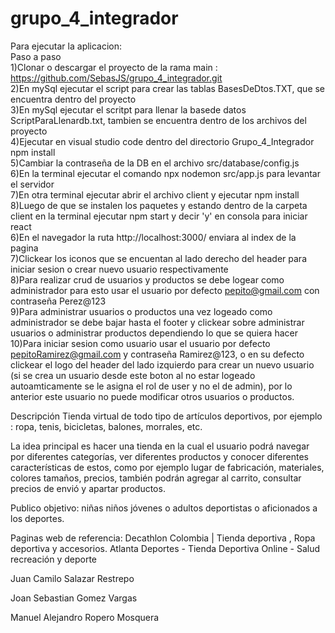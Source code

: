 # grupo_4_integrador
Para ejecutar la aplicacion:  
Paso a paso  
1)Clonar o descargar el proyecto de la rama main : https://github.com/SebasJS/grupo_4_integrador.git  
2)En mySql ejecutar el script para crear las tablas BasesDeDtos.TXT, que se encuentra dentro del proyecto  
3)En mySql ejecutar el scritpt para llenar la basede datos ScriptParaLlenardb.txt, tambien se encuentra dentro de los archivos del proyecto  
4)Ejecutar en visual studio code dentro del directorio Grupo_4_Integrador npm install  
5)Cambiar la contraseña de la DB en el archivo src/database/config.js  
6)En la terminal ejecutar el comando npx nodemon src/app.js para levantar el servidor  
7)En otra terminal ejecutar abrir el archivo client y ejecutar npm install  
8)Luego de que se instalen los paquetes y estando dentro de la carpeta client en la terminal ejecutar npm start y decir 'y' en consola para iniciar react  
6)En el navegador la ruta http://localhost:3000/ enviara al index de la pagina  
7)Clickear los iconos que se encuentan al lado derecho del header para iniciar sesion o crear nuevo usuario respectivamente  
8)Para realizar crud de usuarios y productos se debe logear como administrador para esto usar el usuario por defecto pepito@gmail.com con contraseña Perez@123  
9)Para administrar usuarios o productos una vez logeado como administrador se debe bajar hasta el footer y clickear sobre administrar usuarios o administrar productos dependiendo lo que se quiera hacer  
10)Para iniciar sesion como usuario usar el usuario por defecto pepitoRamirez@gmail.com y contraseña Ramirez@123, o en su defecto clickear el logo del header del lado izquierdo para crear un nuevo usuario (si se crea un usuario desde este boton al no estar logeado autoamticamente se le asigna el rol de user y no el de admin), por lo anterior este usuario no puede modificar otros usuarios o productos.  


Descripción
Tienda virtual de todo tipo de artículos deportivos, por ejemplo : ropa, tenis, bicicletas, balones, morrales, etc.

La idea principal es hacer una tienda en la cual el usuario podrá navegar por diferentes categorías, ver diferentes productos y conocer diferentes características de estos, como por ejemplo lugar de fabricación, materiales, colores tamaños, precios, también podrán agregar al carrito, consultar precios de envió y apartar productos.

Publico objetivo: niñas niños jóvenes o adultos deportistas o aficionados a los deportes.

Paginas web de referencia:
Decathlon Colombia | Tienda deportiva , Ropa deportiva y accesorios. 
Atlanta Deportes - Tienda Deportiva Online - Salud recreación y deporte 

Juan Camilo Salazar Restrepo

Joan Sebastian Gomez Vargas

Manuel Alejandro Ropero Mosquera

